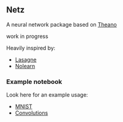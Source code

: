 ## Netz

A neural network package based on [Theano](http://deeplearning.net/software/theano/)

work in progress

Heavily inspired by:

* [Lasagne](https://github.com/benanne/Lasagne)
* [Nolearn](https://github.com/dnouri/nolearn)

### Example notebook

Look here for an example usage:

* [MNIST](http://nbviewer.ipython.org/github/BenjaminBossan/netz/blob/master/MNIST.ipynb)
* [Convolutions](http://nbviewer.ipython.org/github/BenjaminBossan/netz/blob/master/Convolutions.ipynb)
